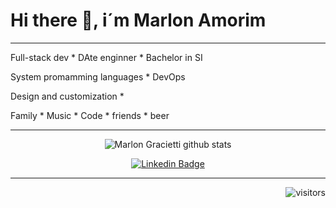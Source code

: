 # Hi there 👋, i´m Marlon Amorim

 ---
 
 <a>
   <p>
Full-stack dev * DAte enginner * Bachelor in SI
   </p>    
System promamming languages * DevOps
   <p> 
Design and customization * 
   </p>
<p>  
Family * Music * Code * friends * beer
</p>  
</a>
   </div>
 
 ---
 
   <div align="center">

 ![Marlon Gracietti github stats](https://github-readme-stats.vercel.app/api?username=mgracietti&show_icons=true&theme=dark)

<!--[![Top Langs](https://github-readme-stats.vercel.app/api/top-langs/?username=mgracietti&theme=dark)](https://github.com/DevPraxis/gaizer-core)
-->


   <div align="center">

[![Linkedin Badge](https://img.shields.io/badge/-Marlon%20Gracietti%20Amorim-292929?style=flat-square&logo=Linkedin&logoColor=white&link=https://www.linkedin.com/in/mgamorim/)](https://www.linkedin.com/in/mgamorim)

   </div>

---

   <div align="right">

 ![visitors](https://visitor-badge.glitch.me/badge?page_id=mgamorim&left_color=green&right_color=red)

   </div>

